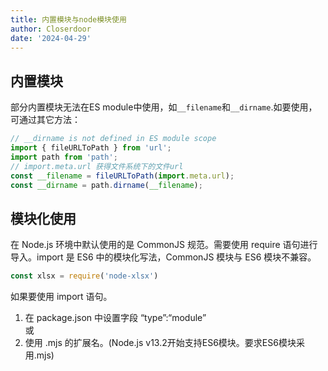 ```yaml
---
title: 内置模块与node模块使用
author: Closerdoor
date: '2024-04-29'
---
```


## 内置模块
部分内置模块无法在ES module中使用，如`__filename`和`__dirname`.如要使用，可通过其它方法：
```js
// __dirname is not defined in ES module scope
import { fileURLToPath } from 'url';
import path from 'path';
// import.meta.url 获得文件系统下的文件url
const __filename = fileURLToPath(import.meta.url);
const __dirname = path.dirname(__filename);
```

## 模块化使用
在 Node.js 环境中默认使用的是 CommonJS 规范。需要使用 require 语句进行导入。import 是 ES6 中的模块化写法，CommonJS 模块与 ES6 模块不兼容。  
```js
const xlsx = require('node-xlsx')
```
如果要使用 import 语句。
1. 在 package.json 中设置字段 “type”:“module”  
或  
2. 使用 .mjs 的扩展名。(Node.js v13.2开始支持ES6模块。要求ES6模块采用.mjs)
